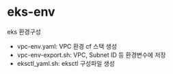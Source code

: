 # eks-env
eks 환경구성 


- vpc-env.yaml: VPC 환경 cf 스택 생성 
- vpc-env-export.sh: VPC, Subnet ID 등 환경변수에 저장 
- eksctl_yaml.sh: eksctl 구성파일 생성   

